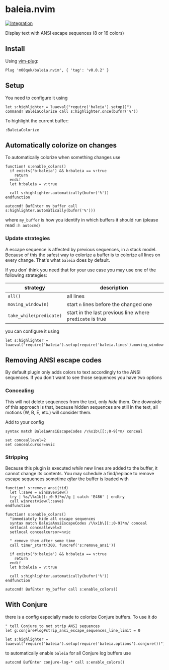 baleia.nvim
===
[![Integration][integration-badge]][integration-runs]

Display text with ANSI escape sequences (8 or 16 colors)

## Install

Using [vim-plug](https://github.com/junegunn/vim-plug):

```vim
Plug 'm00qek/baleia.nvim', { 'tag': 'v0.0.2' }
```

## Setup

You need to configure it using 

```vim
let s:highlighter = luaeval("require('baleia').setup()")
command! BaleiaColorize call s:highlighter.once(bufnr('%'))
```

To highlight the current buffer:

```vim
:BaleiaColorize
```

## Automatically colorize on changes

To automatically colorize when something changes use

```vim
function! s:enable_colors() 
  if exists('b:baleia') && b:baleia == v:true 
    return
  endif
  let b:baleia = v:true

  call s:highlighter.automatically(bufnr('%'))
endfunction

autocmd! BufEnter my_buffer call s:highlighter.automatically(bufnr('%')))
```

where `my_buffer` is how you identify in which buffers it should run (please
read `:h autocmd`)

### Update strategies

A escape sequence is affected by previous sequences, in a stack model. Because
of this the safest way to colorize a buffer is to colorize all lines on every
change. That's what `baleia` does by default.

If you don' think you need that for your use case you may use one of the
following strategies:

|        strategy         |       description       |
| ----------------------- | ----------------------- |
| `all()`                 | all lines
| `moving_window(n)`      | start `n` lines before the changed one |
| `take_while(predicate)` | start in the last previous line where `predicate` is true |

you can configure it using

```vim
let s:highlighter = luaeval("require('baleia').setup(require('baleia.lines').moving_window(10))")
```

## Removing ANSI escape codes

By default plugin only adds colors to text accordingly to the ANSI sequences. If
you don't want to see those sequences you have two options

### Concealing

This will not delete sequences from the text, only _hide_ them. One downside of
this approach is that, because hidden sequences are still in the text, all
motions (W, B, E, etc.) will consider them.

Add to your config

```vim
syntax match BaleiaAnsiEscapeCodes /\%x1b\[[:;0-9]*m/ conceal

set conceallevel=2
set concealcursor=nvic
```

### Stripping 

Because this plugin is executed _while_ new lines are added to the buffer, it
cannot change its contents. You may schedule a find/replace to remove escape
sequences sometime _after_ the buffer is loaded with

```vim
function! s:remove_ansi(tid)
  let l:save = winsaveview()
  try | %s/\%x1b[[:;0-9]*m//g | catch 'E486' | endtry
  call winrestview(l:save)
endfunction

function! s:enable_colors() 
  "immediately hide all escape sequences
  syntax match BaleiaAnsiEscapeCodes /\%x1b\[[:;0-9]*m/ conceal
  setlocal conceallevel=2
  setlocal concealcursor=nvic

  " remove them after some time
  call timer_start(300, funcref('s:remove_ansi'))

  if exists('b:baleia') && b:baleia == v:true 
    return
  endif
  let b:baleia = v:true

  call s:highlighter.automatically(bufnr('%'))
endfunction

autocmd! BufEnter my_buffer call s:enable_colors()
```

## With Conjure

there is a config especially made to colorize Conjure buffers. To use it do

```vim
" tell Conjure to not strip ANSI sequences
let g:conjure#log#strip_ansi_escape_sequences_line_limit = 0

let s:highlighter = luaeval("require('baleia').setup(require('baleia.options').conjure())")
```

to automatically enable `baleia` for all Conjure log buffers use 

```vim
autocmd BufEnter conjure-log-* call s:enable_colors()
```

[integration-badge]: https://github.com/m00qek/baleia.nvim/actions/workflows/integration.yml/badge.svg
[integration-runs]:  https://github.com/m00qek/baleia.nvim/actions/workflows/integration.yml

